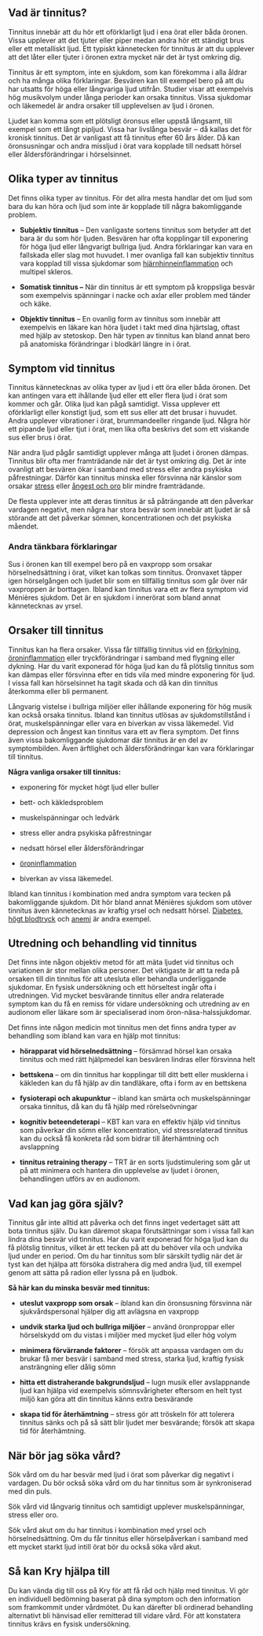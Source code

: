 Vad är tinnitus?
----------------

Tinnitus innebär att du hör ett oförklarligt ljud i ena örat eller båda öronen. Vissa upplever att det tjuter eller piper medan andra hör ett ständigt brus eller ett metalliskt ljud. Ett typiskt kännetecken för tinnitus är att du upplever att det låter eller tjuter i öronen extra mycket när det är tyst omkring dig.

Tinnitus är ett symptom, inte en sjukdom, som kan förekomma i alla åldrar och ha många olika förklaringar. Besvären kan till exempel bero på att du har utsatts för höga eller långvariga ljud utifrån. Studier visar att exempelvis hög musikvolym under långa perioder kan orsaka tinnitus. Vissa sjukdomar och läkemedel är andra orsaker till upplevelsen av ljud i öronen.

Ljudet kan komma som ett plötsligt öronsus eller uppstå långsamt, till exempel som ett långt pipljud. Vissa har livslånga besvär ‒ då kallas det för kronisk tinnitus. Det är vanligast att få tinnitus efter 60 års ålder. Då kan öronsusningar och andra missljud i örat vara kopplade till nedsatt hörsel eller åldersförändringar i hörselsinnet.

Olika typer av tinnitus
-----------------------

Det finns olika typer av tinnitus. För det allra mesta handlar det om ljud som bara du kan höra och ljud som inte är kopplade till några bakomliggande problem.

*   **Subjektiv tinnitus** – Den vanligaste sortens tinnitus som betyder att det bara är du som hör ljuden. Besvären har ofta kopplingar till exponering för höga ljud eller långvarigt bullriga ljud. Andra förklaringar kan vara en fallskada eller slag mot huvudet. I mer ovanliga fall kan subjektiv tinnitus vara kopplad till vissa sjukdomar som [hjärnhinneinflammation](https://www.kry.se/fakta/infektioner/hjarnhinneinflammation/ "hjarnhinneinflammation") och multipel skleros.
    
*   **Somatisk tinnitus –** När din tinnitus är ett symptom på kroppsliga besvär som exempelvis spänningar i nacke och axlar eller problem med tänder och käke.
    
*   **Objektiv tinnitus** – En ovanlig form av tinnitus som innebär att exempelvis en läkare kan höra ljudet i takt med dina hjärtslag, oftast med hjälp av stetoskop. Den här typen av tinnitus kan bland annat bero på anatomiska förändringar i blodkärl längre in i örat.
    

Symptom vid tinnitus
--------------------

Tinnitus kännetecknas av olika typer av ljud i ett öra eller båda öronen. Det kan antingen vara ett ihållande ljud eller ett eller flera ljud i örat som kommer och går. Olika ljud kan pågå samtidigt. Vissa upplever ett oförklarligt eller konstigt ljud, som ett sus eller att det brusar i huvudet. Andra upplever vibrationer i örat, brummandeeller ringande ljud. Några hör ett pipande ljud eller tjut i örat, men lika ofta beskrivs det som ett viskande sus eller brus i örat.

När andra ljud pågår samtidigt upplever många att ljudet i öronen dämpas. Tinnitus blir ofta mer framträdande när det är tyst omkring dig. Det är inte ovanligt att besvären ökar i samband med stress eller andra psykiska påfrestningar. Därför kan tinnitus minska eller försvinna när känslor som orsakar [stress](https://www.kry.se/fakta/psykiatri-och-psykologi/stress/ "stress") eller [ångest och oro](https://www.kry.se/fakta/psykiatri-och-psykologi/angest-och-oro/ "angest-och-oro") blir mindre framträdande.

De flesta upplever inte att deras tinnitus är så påträngande att den påverkar vardagen negativt, men några har stora besvär som innebär att ljudet är så störande att det påverkar sömnen, koncentrationen och det psykiska måendet.

### **Andra tänkbara förklaringar**

Sus i öronen kan till exempel bero på en vaxpropp som orsakar hörselnedsättning i örat, vilket kan tolkas som tinnitus. Öronvaxet täpper igen hörselgången och ljudet blir som en tillfällig tinnitus som går över när vaxproppen är borttagen. Ibland kan tinnitus vara ett av flera symptom vid Ménières sjukdom. Det är en sjukdom i innerörat som bland annat kännetecknas av yrsel.

Orsaker till tinnitus
---------------------

Tinnitus kan ha flera orsaker. Vissa får tillfällig tinnitus vid en [förkylning](https://www.kry.se/fakta/infektioner/forkylning/ "forkylning"), [öroninflammation](https://www.kry.se/fakta/oron-nasa-hals/oroninflammation/ "oroninflammation") eller tryckförändringar i samband med flygning eller dykning. Har du varit exponerad för höga ljud kan du få plötslig tinnitus som kan dämpas eller försvinna efter en tids vila med mindre exponering för ljud. I vissa fall kan hörselsinnet ha tagit skada och då kan din tinnitus återkomma eller bli permanent.

Långvarig vistelse i bullriga miljöer eller ihållande exponering för hög musik kan också orsaka tinnitus. Ibland kan tinnitus utlösas av sjukdomstillstånd i örat, muskelspänningar eller vara en biverkan av vissa läkemedel. Vid depression och ångest kan tinnitus vara ett av flera symptom. Det finns även vissa bakomliggande sjukdomar där tinnitus är en del av symptombilden. Även ärftlighet och åldersförändringar kan vara förklaringar till tinnitus.

**Några vanliga orsaker till tinnitus:**

*   exponering för mycket högt ljud eller buller
    
*   bett- och käkledsproblem
    
*   muskelspänningar och ledvärk
    
*   stress eller andra psykiska påfrestningar
    
*   nedsatt hörsel eller åldersförändringar
    
*   [öroninflammation](https://www.kry.se/fakta/oron-nasa-hals/oroninflammation/ "oroninflammation")
    
*   biverkan av vissa läkemedel.
    

Ibland kan tinnitus i kombination med andra symptom vara tecken på bakomliggande sjukdom. Dit hör bland annat Ménières sjukdom som utöver tinnitus även kännetecknas av kraftig yrsel och nedsatt hörsel. [Diabetes](https://www.kry.se/fakta/hormonella-sjukdomar/diabetes/ "diabetes"), [högt blodtryck](https://www.kry.se/fakta/hjart-och-karlsjukdomar/hogt-blodtryck/ "hogt-blodtryck") och [anemi](https://www.kry.se/fakta/ovrigt/anemi/ "anemi") är andra exempel.

Utredning och behandling vid tinnitus
-------------------------------------

Det finns inte någon objektiv metod för att mäta ljudet vid tinnitus och variationen är stor mellan olika personer. Det viktigaste är att ta reda på orsaken till din tinnitus för att utesluta eller behandla underliggande sjukdomar. En fysisk undersökning och ett hörseltest ingår ofta i utredningen. Vid mycket besvärande tinnitus eller andra relaterade symptom kan du få en remiss för vidare undersökning och utredning av en audionom eller läkare som är specialiserad inom öron-näsa-halssjukdomar.

Det finns inte någon medicin mot tinnitus men det finns andra typer av behandling som ibland kan vara en hjälp mot tinnitus:

*   **hörapparat vid hörselnedsättning** – försämrad hörsel kan orsaka tinnitus och med rätt hjälpmedel kan besvären lindras eller försvinna helt
    
*   **bettskena** – om din tinnitus har kopplingar till ditt bett eller musklerna i käkleden kan du få hjälp av din tandläkare, ofta i form av en bettskena
    
*   **fysioterapi och akupunktur** – ibland kan smärta och muskelspänningar orsaka tinnitus, då kan du få hjälp med rörelseövningar
    
*   **kognitiv beteendeterapi** – KBT kan vara en effektiv hjälp vid tinnitus som påverkar din sömn eller koncentration, vid stressrelaterad tinnitus kan du också få konkreta råd som bidrar till återhämtning och avslappning
    
*   **tinnitus retraining therapy** – TRT är en sorts ljudstimulering som går ut på att minimera och hantera din upplevelse av ljudet i öronen, behandlingen utförs av en audionom.
    

Vad kan jag göra själv?
-----------------------

Tinnitus går inte alltid att påverka och det finns inget vedertaget sätt att bota tinnitus själv. Du kan däremot skapa förutsättningar som i vissa fall kan lindra dina besvär vid tinnitus. Har du varit exponerad för höga ljud kan du få plötslig tinnitus, vilket är ett tecken på att du behöver vila och undvika ljud under en period. Om du har tinnitus som blir särskilt tydlig när det är tyst kan det hjälpa att försöka distrahera dig med andra ljud, till exempel genom att sätta på radion eller lyssna på en ljudbok.

**Så här kan du minska besvär med tinnitus:**

*   **uteslut vaxpropp som orsak** – ibland kan din öronsusning försvinna när sjukvårdspersonal hjälper dig att avlägsna en vaxpropp
    
*   **undvik starka ljud och bullriga miljöer** – använd öronproppar eller hörselskydd om du vistas i miljöer med mycket ljud eller hög volym
    
*   **minimera förvärrande faktorer** – försök att anpassa vardagen om du brukar få mer besvär i samband med stress, starka ljud, kraftig fysisk ansträngning eller dålig sömn
    
*   **hitta ett distraherande bakgrundsljud** – lugn musik eller avslappnande ljud kan hjälpa vid exempelvis sömnsvårigheter eftersom en helt tyst miljö kan göra att din tinnitus känns extra besvärande
    
*   **skapa tid för återhämtning** – stress gör att tröskeln för att tolerera tinnitus sänks och på så sätt blir ljudet mer besvärande; försök att skapa tid för återhämtning.
    

När bör jag söka vård?
----------------------

Sök vård om du har besvär med ljud i örat som påverkar dig negativt i vardagen. Du bör också söka vård om du har tinnitus som är synkroniserad med din puls.

Sök vård vid långvarig tinnitus och samtidigt upplever muskelspänningar, stress eller oro.

Sök vård akut om du har tinnitus i kombination med yrsel och hörselnedsättning. Om du får tinnitus eller hörselpåverkan i samband med ett mycket starkt ljud intill örat bör du också söka vård akut.

Så kan Kry hjälpa till
----------------------

Du kan vända dig till oss på Kry för att få råd och hjälp med tinnitus. Vi gör en individuell bedömning baserat på dina symptom och den information som framkommit under vårdmötet. Du kan därefter bli ordinerad behandling alternativt bli hänvisad eller remitterad till vidare vård. För att konstatera tinnitus krävs en fysisk undersökning.